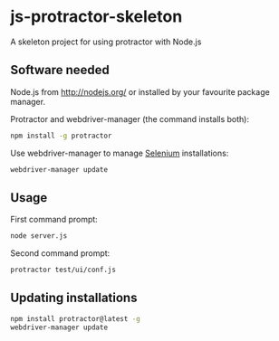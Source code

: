 # js-protractor-skeleton
A skeleton project for using protractor with Node.js

## Software needed

Node.js from http://nodejs.org/ or installed by your favourite package manager.

Protractor and webdriver-manager (the command installs both): 

```bash
npm install -g protractor
```

Use webdriver-manager to manage [Selenium](http://seleniumhq.org/) installations:

```bash
webdriver-manager update
```

## Usage

First command prompt:

```bash
node server.js
```

Second command prompt: 

```bash
protractor test/ui/conf.js
```

## Updating installations

```bash
npm install protractor@latest -g
webdriver-manager update
```